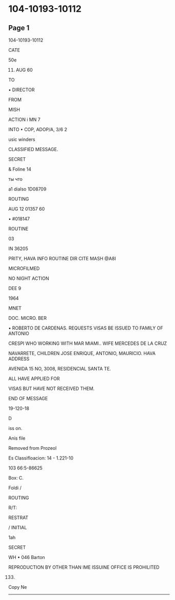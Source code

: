 # 104-10193-10112

## Page 1

104-10193-10112

CATE

50e

11. AUG 60

TO

• DIRECTOR

FROM

MISH

ACTION i MN 7

INTO • COP, ADOP/A, 3/6 2

usic winders

CLASSIFIED MESSAGE.

SECRET

& Foline 14

ты что

a1 dialso 1D08709

ROUTING

AUG 12 01357 60

• #018147

ROUTINE

03

IN 36205

PRITY, HAVA INFO ROUTINE DIR CITE MASH @A8I

MICROFILMED

NO NIGHT ACTION

DEE 9

1964

MNET

DOC. MICRO. BER

• ROBERTO DE CARDENAS. REQUESTS VISAS BE ISSUED TO FAMILY OF ANTONIO

CRESPI WHO WORKING WITH MAR MIAMI.. WIFE MERCEDES DE LA CRUZ

NAVARRETE, CHILDREN JOSE ENRIQUE, ANTONIO, MAURICIO. HAVA ADDRESS

AVENIDA 15 NO, 3008, RESIDENCIAL SANTA TE.

ALL HAVE APPLIED FOR

VISAS BUT HAVE NOT RECEIVED THEM.

END OF MESSAGE

19-120-18

D

iss on.

Anis file

Removed from Prozeol

Es Classifloacion: 14 - 1.221-10

103 66:5-86625

Box: C.

Foldi /

ROUTING

R/T:

RESTRAT

/ INITIAL

1ah

SECRET

WH • 046 Barton

REPRODUCTION BY OTHER THAN IME ISSUINE OFFICE IS PROHILITED

133)

Copy Ne

---

